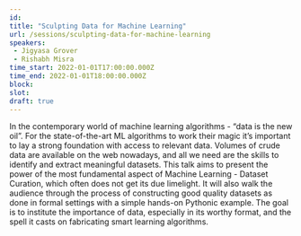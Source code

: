 ```yaml
---
id: 
title: "Sculpting Data for Machine Learning"
url: /sessions/sculpting-data-for-machine-learning
speakers:
 - Jigyasa Grover
 - Rishabh Misra
time_start: 2022-01-01T17:00:00.000Z
time_end: 2022-01-01T18:00:00.000Z
block: 
slot:
draft: true 
---
```


In the contemporary world of machine learning algorithms - “data is the new oil”. For the state-of-the-art ML algorithms to work their magic it’s important to lay a strong foundation with access to relevant data. Volumes of crude data are available on the web nowadays, and all we need are the skills to identify and extract meaningful datasets. This talk aims to present the power of the most fundamental aspect of Machine Learning - Dataset Curation, which often does not get its due limelight. It will also walk the audience through the process of constructing good quality datasets as done in formal settings with a simple hands-on Pythonic example. The goal is to institute the importance of data, especially in its worthy format, and the spell it casts on fabricating smart learning algorithms.